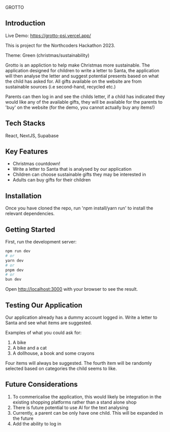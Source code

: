 
GROTTO

## Introduction

Live Demo: https://grotto-psi.vercel.app/

This is project for the Northcoders Hackathon 2023.

Theme: Green (christmas/sustainability)

Grotto is an appliction to help make Christmas more sustainable. The application designed for children to write a letter to Santa, the application will then analyse the letter and suggest potential presents based on what the child has asked for. All gifts available on the website are from sustainable sources (i.e second-hand, recycled etc.)

Parents can then log in and see the childs letter, if a child has indicated they would like any of the available gifts, they will be available for the parents to 'buy' on the website (for the demo, you cannot actually buy any items!)


## Tech Stacks

React, NextJS, Supabase

## Key Features
- Christmas countdown!
- Write a letter to Santa that is analysed by our application
- Children can choose sustainable gifts they may be interested in 
- Adults can buy gifts for their children

## Installation

Once you have cloned the repo, run 'npm install/yarn run' to install the relevant dependencies.


## Getting Started

First, run the development server:

```bash
npm run dev
# or
yarn dev
# or
pnpm dev
# or
bun dev
```

Open [http://localhost:3000](http://localhost:3000) with your browser to see the result.

## Testing Our Application

Our application already has a dummy account logged in. Write a letter to Santa and see what items are suggested.

Examples of what you could ask for:

1. A bike
2. A bike and a cat 
3. A dollhouse, a book and some crayons

Four items will always be suggested. The fourth item will be randomly selected based on categories the child seems to like.


## Future Considerations 

1. To commericalise the application, this would likely be integration in the existing shopping platforms rather than a stand alone shop
2. There is future potential to use AI for the text analysing
3. Currently, a parent can be only have one child. This will be expanded in the future 
4. Add the ability to log in
